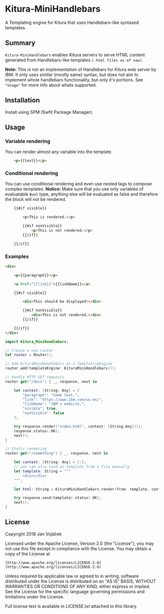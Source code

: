 # Kitura-MiniHandlebars

A Templating engine for Kitura that uses Handlebars-like syntaxed templates.

## Summary

`Kitura-MiniHandlebars` enables Kitura servers to serve HTML content generated from Handlebars-like templates `(.html files as of now)`.

**Note:** This is not an implementation of Handlebars for Kitura web server by IBM. It only uses similar (mostly same) syntax, but does not aim to implement whole handlebars functionality, but only it's portions. See `"Usage"` for more info about whats supported.

## Installation

Install using SPM (Swfit Package Manager).

## Usage

### Variable rendering

You can render almost any variable into the template.

```html
    <p>{{text}}</p>
```

### Conditional rendering

You can use conditional rendering and even use nested tags to compose complex templates.
**Notice:** Make sure that you use only variables of evaluatable `Bool` type, anything else will be evaluated as false and therefore the block will not be rendered.

```html
    {{#if visible}}

        <p>This is rendered.</p>

        {{#if nonVisible}}
            <p>This is not rendered.</p>
        {{/if}}

    {{/if}}
```

### Examples

```html
<div>

    <p>{{paragraph}}</p>

    <a href="{{link}}">{{linkName}}</a>

    {{#if visible}}

        <div>This should be displayed!</div>

        {{#if nonVisible}}
            <div>This is not rendered.</div>
        {{/if}}

    {{/if}}
</div>
```

```swift
import Kitura_MiniHandlebars;

// Create a new router
let router = Router();

// Add KituraMiniHandlebars as a TemplatingEngine
router.add(templateEngine: KituraMiniHandlebars());

// Handle HTTP GET requests
router.get("/docs") { _, response, next in

    let context: [String: Any] = [
        "paragraph": "Some text.",
        "link": "https://www.ibm.com/us-en/",
        "linkName": "IBM's website.",
        "visible": true,
        "nonVisible": false
    ];

    try response.render("index.html", context: [String:Any]());
    response.status(.OK);
    next();
}

// Static rendering
router.get("/something") { _, response, next in

    let context: [String: Any] = [:];
    // you can also load an template from a file manually
    let template: String = """
        <div></div>
    """;

    let html: String = KituraMiniHandlebars.render(from: template, context: context);

    try response.send(template).status(.OK);
    next();
}
```

## License
Copyright 2018 Jan Vojáček

Licensed under the Apache License, Version 2.0 (the "License");
you may not use this file except in compliance with the License.
You may obtain a copy of the License at

    [http://www.apache.org/licenses/LICENSE-2.0](http://www.apache.org/licenses/LICENSE-2.0)

Unless required by applicable law or agreed to in writing, software
distributed under the License is distributed on an "AS IS" BASIS,
WITHOUT WARRANTIES OR CONDITIONS OF ANY KIND, either express or implied.
See the License for the specific language governing permissions and
limitations under the License.

Full license text is available in LICENSE.txt attached to this library.
